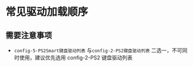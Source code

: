 # 常见驱动加载顺序

## 需要注意事项

- `config-5-PS2Smart键盘驱动列表` 与`config-2-PS2键盘驱动列表` 二选一，不可同时使用，建议优先选用 config-2-PS2 键盘驱动列表
